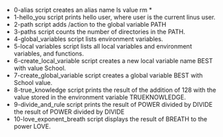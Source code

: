 - 0-alias script creates an alias name ls value rm *
- 1-hello_you script prints hello user, where user is the current linus user.
- 2-path script adds /action to the global variable PATH
- 3-paths script counts the number of directories in the PATH.
- 4-global_variables script lists environment variables.
- 5-local variables script  lists all local variables and environment variables, and functions.
- 6-create_local_variable script creates a new local variable name BEST with value School.
- 7-create_global_variable script creates a global variable BEST with School value.
- 8-true_knowledge script prints  the result of the addition of 128 with the value stored in the environment variable TRUEKNOWLEDGE.
- 9-divide_and_rule script prints  the result of POWER divided by DIVIDE the result of POWER divided by DIVIDE
- 10-love_exponent_breath script displays the result of BREATH to the power LOVE.

